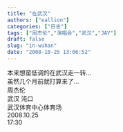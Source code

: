 ```yaml
---
title: "在武汉"
authors: ["eallion"]
categories: ["日志"]
tags: ["周杰伦","演唱会","武汉","JAY"]
draft: false
slug: "in-wuhan"
date: "2008-10-25 13:06:52"
---
```


本来想蛮低调的在武汉走一转...  
虽然几个月前就打算来了...  
周杰伦  
武汉 沌口  
武汉体育中心体育场  
2008.10.25  
17:30  
